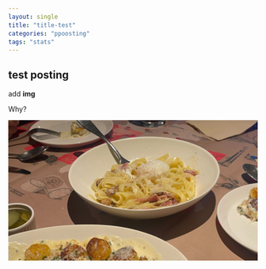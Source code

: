 ```yaml
---
layout: single
title: "title-test"
categories: "ppoosting"
tags: "stats"
---
```


## test posting

add **img**

Why?

![IMG_5241](../images/2024-03-02-posting_test/IMG_5241.jpg)







